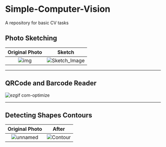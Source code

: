 # Simple-Computer-Vision
A repository for basic CV tasks

## Photo Sketching
Original Photo             |  Sketch
:-------------------------:|:-------------------------:
![img](https://user-images.githubusercontent.com/57441828/90988778-b0f5ad80-e595-11ea-86a3-6e2be9384b18.jpg)  |  ![Sketch_Image](https://user-images.githubusercontent.com/57441828/90988914-c4554880-e596-11ea-9e37-14c35b13888a.jpg)

-----

## QRCode and Barcode Reader

![ezgif com-optimize](https://user-images.githubusercontent.com/57441828/91080198-78ada800-e645-11ea-9e71-ed803522aabc.gif)

---

## Detecting Shapes Contours

Original Photo             |  After
:-------------------------:|:-------------------------:
 ![unnamed](https://user-images.githubusercontent.com/57441828/91242573-1b4e4f80-e748-11ea-87a8-afb0f9c1aac8.jpg)                          | ![Contour](https://user-images.githubusercontent.com/57441828/91242558-0e316080-e748-11ea-8854-589e683f59ee.jpg)
    
